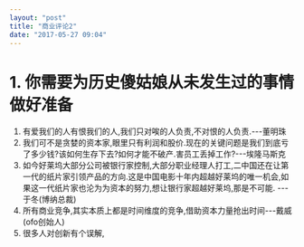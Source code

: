```yaml
---
layout: "post"
title: "商业评论2"
date: "2017-05-27 09:04"
---
```


# 1. 你需要为历史傻姑娘从未发生过的事情做好准备

1. 有爱我们的人有恨我们的人,我们只对唉的人负责,不对恨的人负责.---董明珠
2. 我们可不是贪婪的资本家,眼里只有利润和股价.现在的关键问题是我们到底亏了多少钱?该如何生存下去?如何才能不破产.害员工丢掉工作?---埃隆马斯克
3. 如今好莱坞大部分公司被银行家控制,大部分职业经理人打工,二中国还在让第一代的纸片家引领产品的方向.这是中国电影十年内超越好莱坞的唯一机会,如果这一代纸片家也沦为为资本的努力,想让银行家超越好莱坞,那是不可能. ---于冬(博纳总裁)
4. 所有商业竞争,其实本质上都是时间维度的竞争,借助资本力量抢出时间---戴威(ofo创始人)
5. 很多人对创新有个误解,
